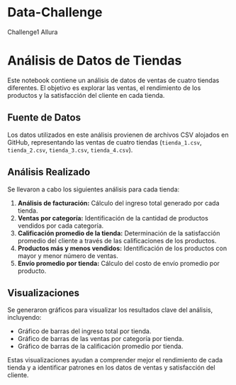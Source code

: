 # Data-Challenge
Challenge1 Allura
# Análisis de Datos de Tiendas

Este notebook contiene un análisis de datos de ventas de cuatro tiendas diferentes. El objetivo es explorar las ventas, el rendimiento de los productos y la satisfacción del cliente en cada tienda.

## Fuente de Datos

Los datos utilizados en este análisis provienen de archivos CSV alojados en GitHub, representando las ventas de cuatro tiendas (`tienda_1.csv`, `tienda_2.csv`, `tienda_3.csv`, `tienda_4.csv`).

## Análisis Realizado

Se llevaron a cabo los siguientes análisis para cada tienda:

1.  **Análisis de facturación:** Cálculo del ingreso total generado por cada tienda.
2.  **Ventas por categoría:** Identificación de la cantidad de productos vendidos por cada categoría.
3.  **Calificación promedio de la tienda:** Determinación de la satisfacción promedio del cliente a través de las calificaciones de los productos.
4.  **Productos más y menos vendidos:** Identificación de los productos con mayor y menor número de ventas.
5.  **Envío promedio por tienda:** Cálculo del costo de envío promedio por producto.

## Visualizaciones

Se generaron gráficos para visualizar los resultados clave del análisis, incluyendo:

*   Gráfico de barras del ingreso total por tienda.
*   Gráfico de barras de las ventas por categoría por tienda.
*   Gráfico de barras de la calificación promedio por tienda.

Estas visualizaciones ayudan a comprender mejor el rendimiento de cada tienda y a identificar patrones en los datos de ventas y satisfacción del cliente.
